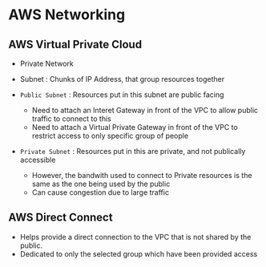 # AWS Networking

## AWS Virtual Private Cloud

- Private Network 
- Subnet : Chunks of IP Address, that group resources together
- `Public Subnet`  : Resources put in this subnet are public facing
  - Need to attach an Interet Gateway in front of the VPC to allow public traffic to connect to this
  - Need to attach a Virtual Private Gateway in front of the VPC to restrict access to only specific group of people

- `Private Subnet` : Resources put in this are private, and not publically accessible
  - However, the bandwith used to connect to Private resources is the same as the one being used by the public
  - Can cause congestion due to large traffic


## AWS Direct Connect

- Helps provide a direct connection to the VPC that is not shared by the public.
- Dedicated to only the selected group which have been provided access

